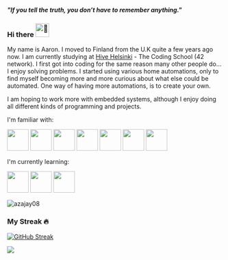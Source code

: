 **_"If you tell the truth, you don’t have to remember anything."_**


### Hi there <picture><source srcset="https://fonts.gstatic.com/s/e/notoemoji/latest/1f44b/512.webp" type="image/webp"><img src="https://fonts.gstatic.com/s/e/notoemoji/latest/1f44b/512.gif" alt="👋" width="32" height="32"></picture>
My name is Aaron. I moved to Finland from the U.K quite a few years ago now. I am currently studying at [Hive Helsinki](https://www.hive.fi/en/) - The Coding School (42 network). I first got into coding for the same reason many other people do... I enjoy solving problems. I started using various home automations, only to find myself becoming more and more curious about what else could be automated. One way of having more automations, is to create your own.

I am hoping to work more with embedded systems, although I enjoy doing all different kinds of programming and projects.

I'm familiar with:


<img src="https://cdn.jsdelivr.net/gh/devicons/devicon/icons/c/c-original.svg" width="50" height="50"/>  <img src="https://cdn.jsdelivr.net/gh/devicons/devicon/icons/python/python-original.svg" width="50" height="50"/>  <img src="https://cdn.jsdelivr.net/gh/devicons/devicon/icons/bash/bash-original.svg" width="50" height="50"/>  <img src="https://cdn.jsdelivr.net/gh/devicons/devicon/icons/git/git-original.svg" width="50" height="50"/>  <img src="https://cdn.jsdelivr.net/gh/devicons/devicon/icons/vscode/vscode-original.svg" width="50" height="50"/>  <img src="https://cdn.jsdelivr.net/gh/devicons/devicon/icons/vim/vim-original.svg" width="50" height="50"/>  <img src="https://cdn.jsdelivr.net/gh/devicons/devicon/icons/raspberrypi/raspberrypi-original.svg" width="50" height="50"/>

I'm currently learning:

<img src="https://cdn.jsdelivr.net/gh/devicons/devicon/icons/cplusplus/cplusplus-original.svg" width="50" height="50"/> <img src="https://cdn.jsdelivr.net/gh/devicons/devicon/icons/java/java-original-wordmark.svg" width="50" height="50"/> <img src="https://cdn.jsdelivr.net/gh/devicons/devicon/icons/scala/scala-original.svg" width="50" height="50"/>

 
 <img src="https://github-readme-stats.vercel.app/api/top-langs?username=azajay08&show_icons=true&theme=chartreuse-dark&locale=en&layout=compact" alt="azajay08" />


### My Streak 🔥
[![GitHub Streak](https://streak-stats.demolab.com?user=azajay08&theme=chartreuse-dark&border_radius=1)](https://git.io/streak-stats)

![](http://github-profile-summary-cards.vercel.app/api/cards/profile-details?username=azajay08&theme=chartreuse_dark)



